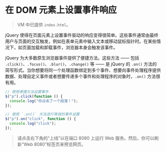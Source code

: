 # 在 DOM 元素上设置事件响应

> VM 中已提供 `index.html`。

jQuery 使得在页面元素上设置事件驱动的响应变得很简单。这些事件通常由最终用户与页面的交互触发，例如在表单元素中输入文本或移动鼠标指针时。在某些情况下，如页面加载和卸载事件，浏览器本身会触发该事件。

jQuery 为大多数原生浏览器事件提供了便捷方法。这些方法 —— 包括 `.click()`、`.focus()`、`.blur()`、`.change()` 等 —— 是 jQuery 的 `.on()` 方法的简写形式。当你想要将同一个处理函数绑定到多个事件、想要向事件处理程序提供数据、处理自定义事件或者想要传递多个事件和处理程序的对象时，`.on()` 方法很有用。

```js
// 使用便捷方法设置事件
$("p").click(function () {
  console.log("你点击了一个段落！");
});
```

```js
// 使用 `.on()` 方法进行等效的事件设置
$("p").on("click", function () {
  console.log("click");
});
```

> 请点击右下角的“上线”以在端口 8080 上运行 Web 服务。然后，你可以刷新“Web 8080”标签页来预览网页。
